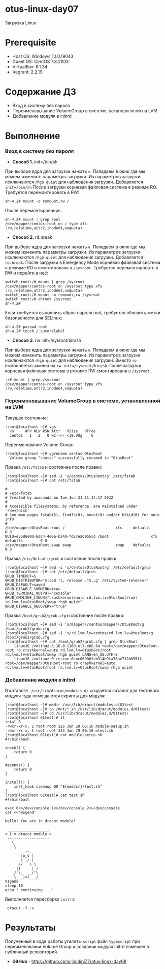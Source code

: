 # otus-linux-day07
Загрузка Linux

# **Prerequisite**
- Host OS: Windows 10.0.19043
- Guest OS: CentOS 7.8.2003
- VirtualBox: 6.1.34
- Vagrant: 2.2.19

# **Содержание ДЗ**

* Вход в систему без пароля
* Переименовывание VolumeGroup в системе, установленной на LVM
* Добавление модуля в ininrd

# **Выполнение**

### Вход в систему без пароля

- **Способ 1.** init=/bin/sh

При выборе ядра для загрузки нажать `e`. Попадаем в окно где мы можем изменить параметры загрузки. 
Из параметров загрузки исключаются `rhgb quiet` для наблюдения загрузки. 
Добавляется `init=/bin/sh`
После загрузки корневая файловая система в режиме RO. Требуется перемонтировать в RW:
```
sh-4.2# mount -o remount,rw /
```
После перемонтирования:
```
sh-4.2# mount | grep root
/dev/mapper/centos-root on / type xfs (rw,relatime,attr2,inode64,noquota)
```

- **Способ 2.** rd.break

При выборе ядра для загрузки нажать `e`. Попадаем в окно где мы можем изменить параметры загрузки. 
Из параметров загрузки исключаются `rhgb quiet` для наблюдения загрузки. 
Добавляется `rd.break`. 
После загрузки в Emergency Mode корневая файловая система в режиме RO и смонтирована в `/sysroot`. 
Требуется перемонтировать в RW и перейти в неё:
```
switch_root:/# mount | grep /sysroot
/dev/mapper/centos-root on /sysroot type xfs (ro,relatime,attr2,inode64,noquota)
switch_root:/# mount -o remount,rw /sysroot
switch_root:/# chroot /sysroot
sh-4.2# 
```
Если требуется выполнить сброс пароля root, требуется обновить метки безопасности для SELinux:
```
sh-4.2# passwd root
sh-4.2# touch /.autorelabel
```

- **Способ 3.** rw init=/sysroot/bin/sh

При выборе ядра для загрузки нажать `e`. Попадаем в окно где мы можем изменить параметры загрузки. 
Из параметров загрузки исключаются `rhgb quiet` для наблюдения загрузки. 
Вместо `ro` выполняется замена на `rw init=/sysroot/bin/sh`
После загрузки корневая файловая система в режиме RW смонтирована в `/sysroot`. 
```
:/# mount | grep /sysroot
/dev/mapper/centos-root on /sysroot type xfs (rw,relatime,attr2,inode64,noquota)
```

### Переименовывание VolumeGroup в системе, установленной на LVM

Текущее состояние:
```
[root@localhost ~]# vgs
  VG     #PV #LV #SN Attr   VSize   VFree
  centos   1   2   0 wz--n- <19.00g    0
```

Переименование Volume Group:
``` 
[root@localhost ~]# vgrename centos OtusRoot
  Volume group "centos" successfully renamed to "OtusRoot"
```

Правка `/etc/fstab` и состояние после правки:
```
[root@localhost ~]# sed -i 's/centos/OtusRoot/g' /etc/fstab
[root@localhost ~]# cat /etc/fstab

#
# /etc/fstab
# Created by anaconda on Tue Jun 21 11:14:17 2022
#
# Accessible filesystems, by reference, are maintained under '/dev/disk'
# See man pages fstab(5), findfs(8), mount(8) and/or blkid(8) for more info
#
/dev/mapper/OtusRoot-root /                       xfs     defaults        0 0
UUID=e55d8e0d-bdc4-4e6a-ba4d-fd27e2d055cd /boot                   xfs     defaults        0 0
/dev/mapper/OtusRoot-swap swap                    swap    defaults        0 0
```

Правка `/etc/default/grub` и состояние после правки:
```
[root@localhost ~]# sed -i 's/centos/OtusRoot/g' /etc/default/grub
[root@localhost ~]# cat /etc/default/grub
GRUB_TIMEOUT=5
GRUB_DISTRIBUTOR="$(sed 's, release .*$,,g' /etc/system-release)"
GRUB_DEFAULT=saved
GRUB_DISABLE_SUBMENU=true
GRUB_TERMINAL_OUTPUT="console"
GRUB_CMDLINE_LINUX="crashkernel=auto rd.lvm.lv=OtusRoot/root rd.lvm.lv=OtusRoot/swap rhgb quiet"
GRUB_DISABLE_RECOVERY="true"
```

Правка `/boot/grub2/grub.cfg` и состояние после правки:
```
[root@localhost ~]# sed -i 's/mapper\/centos/mapper\/OtusRoot/g' /boot/grub2/grub.cfg
[root@localhost ~]# sed -i 's/rd.lvm.lv=centos/rd.lvm.lv=OtusRoot/g' /boot/grub2/grub.cfg
[root@localhost ~]# cat /boot/grub2/grub.cfg | grep OtusRoot
	linux16 /vmlinuz-3.10.0-1160.el7.x86_64 root=/dev/mapper/OtusRoot-root ro crashkernel=auto rd.lvm.lv=OtusRoot/root rd.lvm.lv=OtusRoot/swap rhgb quiet LANG=en_US.UTF-8
	linux16 /vmlinuz-0-rescue-0cbc06930fcb314b9fa76ae712b8551f root=/dev/mapper/OtusRoot-root ro crashkernel=auto rd.lvm.lv=OtusRoot/root rd.lvm.lv=OtusRoot/swap rhgb quiet
```

### Добавление модуля в initrd

В каталоге ` /usr/lib/dracut/modules.d/` создаётся каталог для тестового модуля туда помещаются скрипты для модуля:
```
[root@localhost ~]# mkdir /usr/lib/dracut/modules.d/01test
[root@localhost ~]# cp /mnt/*.sh /usr/lib/dracut/modules.d/01test/
[root@localhost ~]# cd /usr/lib/dracut/modules.d/01test/
[root@localhost 01test]# ll
total 8
-rwxr-xr-x. 1 root root 126 Jun 29 06:10 module-setup.sh
-rwxr-xr-x. 1 root root 334 Jun 29 06:10 mtest.sh
[root@localhost 01test]# cat module-setup.sh 
#!/bin/bash

check() {
    return 0
}

depends() {
    return 0
}

install() {
    inst_hook cleanup 00 "${moddir}/test.sh"
}
[root@localhost 01test]# cat test.sh 
#!/bin/bash

exec 0<>/dev/console 1<>/dev/console 2<>/dev/console
cat <<'msgend'

Hello! You are in dracut module!

 ___________________
< I'm dracut module >
 -------------------
   \
    \
        .--.
       |o_o |
       |:_/ |
      //   \ \
     (|     | )
    /'\_   _/'\
    \___)=(___/
msgend
sleep 10
echo " continuing...."
```

Выполняется пересборка `initrd`:
```
 dracut -f -v
```

# **Результаты**

Полученный в ходе работы утилиты `script` файл `typescript` при переименовании Volume Group и создании модуля initrd 
помещен в публичный репозиторий.

- **GitHub** - https://github.com/jimidini77/otus-linux-day08
